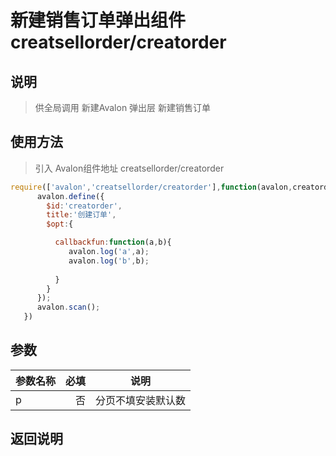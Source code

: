 # 新建销售订单弹出组件 creatsellorder/creatorder

## 说明

  > 供全局调用 新建Avalon 弹出层 新建销售订单

## 使用方法

  > 引入 Avalon组件地址  creatsellorder/creatorder

``` javascript
require(['avalon','creatsellorder/creatorder'],function(avalon,creatorder){
      avalon.define({
        $id:'creatorder',
        title:'创建订单',
        $opt:{

          callbackfun:function(a,b){
             avalon.log('a',a);
             avalon.log('b',b);
             
          }
        }
      });
      avalon.scan();
   })

```

## 参数

| 参数名称      |    必填 | 说明  |
| :-------- | --------:| :--: |
| p  | 否 |  分页不填安装默认数   |

## 返回说明
